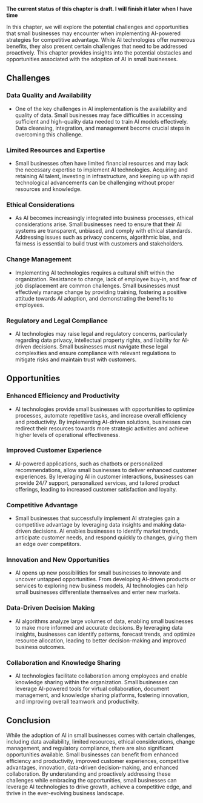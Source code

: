 **The current status of this chapter is draft. I will finish it later when I have time**

In this chapter, we will explore the potential challenges and opportunities that small businesses may encounter when implementing AI-powered strategies for competitive advantage. While AI technologies offer numerous benefits, they also present certain challenges that need to be addressed proactively. This chapter provides insights into the potential obstacles and opportunities associated with the adoption of AI in small businesses.

Challenges
----------

### Data Quality and Availability

* One of the key challenges in AI implementation is the availability and quality of data. Small businesses may face difficulties in accessing sufficient and high-quality data needed to train AI models effectively. Data cleansing, integration, and management become crucial steps in overcoming this challenge.

### Limited Resources and Expertise

* Small businesses often have limited financial resources and may lack the necessary expertise to implement AI technologies. Acquiring and retaining AI talent, investing in infrastructure, and keeping up with rapid technological advancements can be challenging without proper resources and knowledge.

### Ethical Considerations

* As AI becomes increasingly integrated into business processes, ethical considerations arise. Small businesses need to ensure that their AI systems are transparent, unbiased, and comply with ethical standards. Addressing issues such as privacy concerns, algorithmic bias, and fairness is essential to build trust with customers and stakeholders.

### Change Management

* Implementing AI technologies requires a cultural shift within the organization. Resistance to change, lack of employee buy-in, and fear of job displacement are common challenges. Small businesses must effectively manage change by providing training, fostering a positive attitude towards AI adoption, and demonstrating the benefits to employees.

### Regulatory and Legal Compliance

* AI technologies may raise legal and regulatory concerns, particularly regarding data privacy, intellectual property rights, and liability for AI-driven decisions. Small businesses must navigate these legal complexities and ensure compliance with relevant regulations to mitigate risks and maintain trust with customers.

Opportunities
-------------

### Enhanced Efficiency and Productivity

* AI technologies provide small businesses with opportunities to optimize processes, automate repetitive tasks, and increase overall efficiency and productivity. By implementing AI-driven solutions, businesses can redirect their resources towards more strategic activities and achieve higher levels of operational effectiveness.

### Improved Customer Experience

* AI-powered applications, such as chatbots or personalized recommendations, allow small businesses to deliver enhanced customer experiences. By leveraging AI in customer interactions, businesses can provide 24/7 support, personalized services, and tailored product offerings, leading to increased customer satisfaction and loyalty.

### Competitive Advantage

* Small businesses that successfully implement AI strategies gain a competitive advantage by leveraging data insights and making data-driven decisions. AI enables businesses to identify market trends, anticipate customer needs, and respond quickly to changes, giving them an edge over competitors.

### Innovation and New Opportunities

* AI opens up new possibilities for small businesses to innovate and uncover untapped opportunities. From developing AI-driven products or services to exploring new business models, AI technologies can help small businesses differentiate themselves and enter new markets.

### Data-Driven Decision Making

* AI algorithms analyze large volumes of data, enabling small businesses to make more informed and accurate decisions. By leveraging data insights, businesses can identify patterns, forecast trends, and optimize resource allocation, leading to better decision-making and improved business outcomes.

### Collaboration and Knowledge Sharing

* AI technologies facilitate collaboration among employees and enable knowledge sharing within the organization. Small businesses can leverage AI-powered tools for virtual collaboration, document management, and knowledge sharing platforms, fostering innovation, and improving overall teamwork and productivity.

Conclusion
----------

While the adoption of AI in small businesses comes with certain challenges, including data availability, limited resources, ethical considerations, change management, and regulatory compliance, there are also significant opportunities available. Small businesses can benefit from enhanced efficiency and productivity, improved customer experiences, competitive advantages, innovation, data-driven decision-making, and enhanced collaboration. By understanding and proactively addressing these challenges while embracing the opportunities, small businesses can leverage AI technologies to drive growth, achieve a competitive edge, and thrive in the ever-evolving business landscape.
